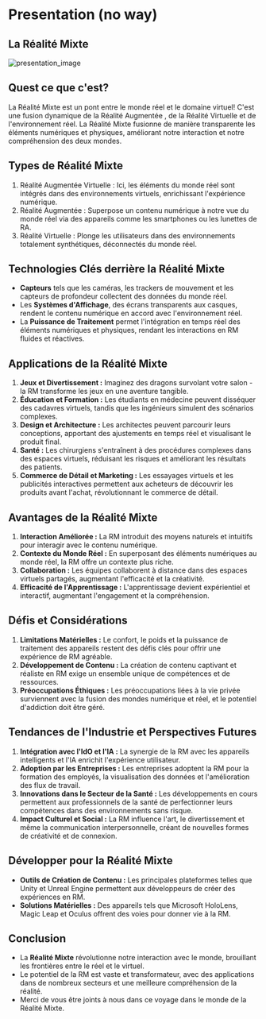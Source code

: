 # Presentation (no way)
## La Réalité Mixte

![presentation_image](Images/mixed_reality.png)

## Quest ce que c'est?

La Réalité Mixte est un pont entre le monde réel et le domaine virtuel!
C'est une fusion dynamique de la Réalité Augmentée , de la Réalité Virtuelle et de l'environnement réel.
La Réalité Mixte fusionne de manière transparente les éléments numériques et physiques, améliorant notre interaction et notre compréhension des deux mondes.

## Types de Réalité Mixte

1) Réalité Augmentée Virtuelle : Ici, les éléments du monde réel sont intégrés dans des environnements virtuels, enrichissant l'expérience numérique.
2) Réalité Augmentée : Superpose un contenu numérique à notre vue du monde réel via des appareils comme les smartphones ou les lunettes de RA.
3) Réalité Virtuelle : Plonge les utilisateurs dans des environnements totalement synthétiques, déconnectés du monde réel.

## Technologies Clés derrière la Réalité Mixte

- **Capteurs** tels que les caméras, les trackers de mouvement et les capteurs de profondeur collectent des données du monde réel.
- Les **Systèmes d'Affichage**, des écrans transparents aux casques, rendent le contenu numérique en accord avec l'environnement réel.
- La **Puissance de Traitement** permet l'intégration en temps réel des éléments numériques et physiques, rendant les interactions en RM fluides et réactives.

## Applications de la Réalité Mixte
1. **Jeux et Divertissement :** Imaginez des dragons survolant votre salon - la RM transforme les jeux en une aventure tangible.
2. **Éducation et Formation :** Les étudiants en médecine peuvent disséquer des cadavres virtuels, tandis que les ingénieurs simulent des scénarios complexes.
3. **Design et Architecture :** Les architectes peuvent parcourir leurs conceptions, apportant des ajustements en temps réel et visualisant le produit final.
4. **Santé :** Les chirurgiens s'entraînent à des procédures complexes dans des espaces virtuels, réduisant les risques et améliorant les résultats des patients.
5. **Commerce de Détail et Marketing :** Les essayages virtuels et les publicités interactives permettent aux acheteurs de découvrir les produits avant l'achat, révolutionnant le commerce de détail.

## Avantages de la Réalité Mixte
1. **Interaction Améliorée :** La RM introduit des moyens naturels et intuitifs pour interagir avec le contenu numérique.
2. **Contexte du Monde Réel :** En superposant des éléments numériques au monde réel, la RM offre un contexte plus riche.
3. **Collaboration :** Les équipes collaborent à distance dans des espaces virtuels partagés, augmentant l'efficacité et la créativité.
4. **Efficacité de l'Apprentissage :** L'apprentissage devient expérientiel et interactif, augmentant l'engagement et la compréhension.

## Défis et Considérations
1. **Limitations Matérielles :** Le confort, le poids et la puissance de traitement des appareils restent des défis clés pour offrir une expérience de RM agréable.
2. **Développement de Contenu :** La création de contenu captivant et réaliste en RM exige un ensemble unique de compétences et de ressources.
3. **Préoccupations Éthiques :** Les préoccupations liées à la vie privée surviennent avec la fusion des mondes numérique et réel, et le potentiel d'addiction doit être géré.

## Tendances de l'Industrie et Perspectives Futures
1. **Intégration avec l'IdO et l'IA :** La synergie de la RM avec les appareils intelligents et l'IA enrichit l'expérience utilisateur.
2. **Adoption par les Entreprises :** Les entreprises adoptent la RM pour la formation des employés, la visualisation des données et l'amélioration des flux de travail.
3. **Innovations dans le Secteur de la Santé :** Les développements en cours permettent aux professionnels de la santé de perfectionner leurs compétences dans des environnements sans risque.
4. **Impact Culturel et Social :** La RM influence l'art, le divertissement et même la communication interpersonnelle, créant de nouvelles formes de créativité et de connexion.

## Développer pour la Réalité Mixte
- **Outils de Création de Contenu :** Les principales plateformes telles que Unity et Unreal Engine permettent aux développeurs de créer des expériences en RM.
- **Solutions Matérielles :** Des appareils tels que Microsoft HoloLens, Magic Leap et Oculus offrent des voies pour donner vie à la RM.

## Conclusion
- La **Réalité Mixte** révolutionne notre interaction avec le monde, brouillant les frontières entre le réel et le virtuel.
- Le potentiel de la RM est vaste et transformateur, avec des applications dans de nombreux secteurs et une meilleure compréhension de la réalité.
- Merci de vous être joints à nous dans ce voyage dans le monde de la Réalité Mixte.

